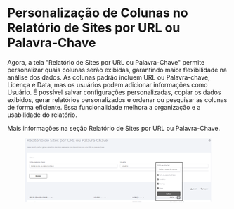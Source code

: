 # Personalização de Colunas no Relatório de Sites por URL ou Palavra-Chave

Agora, a tela "Relatório de Sites por URL ou Palavra-Chave" permite personalizar quais colunas serão exibidas, garantindo maior flexibilidade na análise dos dados. As colunas padrão incluem URL ou Palavra-chave, Licença e Data, mas os usuários podem adicionar informações como Usuário. É possível salvar configurações personalizadas, copiar os dados exibidos, gerar relatórios personalizados e ordenar ou pesquisar as colunas de forma eficiente. Essa funcionalidade melhora a organização e a usabilidade do relatório.

Mais informações na seção Relatório de Sites por URL ou Palavra-Chave.

<figure><img src="../../../.gitbook/assets/Captura de tela 2024-12-03 142548.png" alt=""><figcaption></figcaption></figure>

